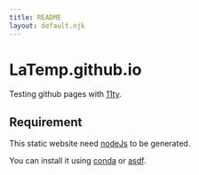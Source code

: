 ```yaml
---
title: README
layout: default.njk
---
```

# LaTemp.github.io

Testing github pages with [11ty](https://www.11ty.dev/).

## Requirement

This static website need [nodeJs](https://nodejs.org/en/) to be generated.

You can install it using [conda](https://anaconda.org/conda-forge/nodejs) or [asdf](https://github.com/asdf-vm/asdf).